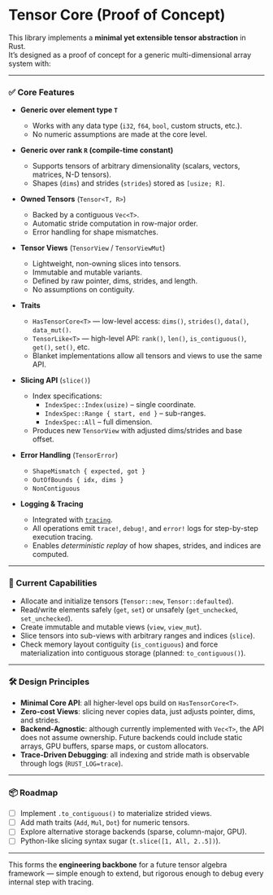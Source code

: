 # Tensor Core (Proof of Concept)

This library implements a **minimal yet extensible tensor abstraction** in Rust.  
It’s designed as a proof of concept for a generic multi-dimensional array system with:  

---

### ✅ Core Features
- **Generic over element type `T`**  
  - Works with any data type (`i32`, `f64`, `bool`, custom structs, etc.).  
  - No numeric assumptions are made at the core level.  

- **Generic over rank `R` (compile-time constant)**  
  - Supports tensors of arbitrary dimensionality (scalars, vectors, matrices, N-D tensors).  
  - Shapes (`dims`) and strides (`strides`) stored as `[usize; R]`.  

- **Owned Tensors** (`Tensor<T, R>`)  
  - Backed by a contiguous `Vec<T>`.  
  - Automatic stride computation in row-major order.  
  - Error handling for shape mismatches.  

- **Tensor Views** (`TensorView` / `TensorViewMut`)  
  - Lightweight, non-owning slices into tensors.  
  - Immutable and mutable variants.  
  - Defined by raw pointer, dims, strides, and length.  
  - No assumptions on contiguity.  

- **Traits**  
  - `HasTensorCore<T>` — low-level access: `dims()`, `strides()`, `data()`, `data_mut()`.  
  - `TensorLike<T>` — high-level API: `rank()`, `len()`, `is_contiguous()`, `get()`, `set()`, etc.  
  - Blanket implementations allow all tensors and views to use the same API.  

- **Slicing API** (`slice()`)  
  - Index specifications:  
    - `IndexSpec::Index(usize)` – single coordinate.  
    - `IndexSpec::Range { start, end }` – sub-ranges.  
    - `IndexSpec::All` – full dimension.  
  - Produces new `TensorView` with adjusted dims/strides and base offset.  

- **Error Handling** (`TensorError`)  
  - `ShapeMismatch { expected, got }`  
  - `OutOfBounds { idx, dims }`  
  - `NonContiguous`  

- **Logging & Tracing**  
  - Integrated with [`tracing`](https://crates.io/crates/tracing).  
  - All operations emit `trace!`, `debug!`, and `error!` logs for step-by-step execution tracing.  
  - Enables *deterministic replay* of how shapes, strides, and indices are computed.  

---

### 🚀 Current Capabilities
- Allocate and initialize tensors (`Tensor::new`, `Tensor::defaulted`).  
- Read/write elements safely (`get`, `set`) or unsafely (`get_unchecked`, `set_unchecked`).  
- Create immutable and mutable views (`view`, `view_mut`).  
- Slice tensors into sub-views with arbitrary ranges and indices (`slice`).  
- Check memory layout contiguity (`is_contiguous`) and force materialization into contiguous storage (planned: `to_contiguous()`).  

---

### 🛠️ Design Principles
- **Minimal Core API**: all higher-level ops build on `HasTensorCore<T>`.  
- **Zero-cost Views**: slicing never copies data, just adjusts pointer, dims, and strides.  
- **Backend-Agnostic**: although currently implemented with `Vec<T>`, the API does not assume ownership. Future backends could include static arrays, GPU buffers, sparse maps, or custom allocators.  
- **Trace-Driven Debugging**: all indexing and stride math is observable through logs (`RUST_LOG=trace`).  

---

### 📦 Roadmap
- [ ] Implement `.to_contiguous()` to materialize strided views.  
- [ ] Add math traits (`Add`, `Mul`, `Dot`) for numeric tensors.  
- [ ] Explore alternative storage backends (sparse, column-major, GPU).  
- [ ] Python-like slicing syntax sugar (`t.slice([1, All, 2..5])`).  

---

This forms the **engineering backbone** for a future tensor algebra framework — simple enough to extend, but rigorous enough to debug every internal step with tracing.
